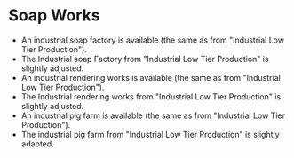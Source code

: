 # Soap Works

- An industrial soap factory is available (the same as from "Industrial Low Tier Production").
 - The Industrial soap Factory from "Industrial Low Tier Production" is slightly adjusted.
- An industrial rendering works is available (the same as from "Industrial Low Tier Production").
 - The Industrial rendering works from "Industrial Low Tier Production" is slightly adjusted.
- An industrial pig farm is available (the same as from "Industrial Low Tier Production").
 - The industrial pig farm from "Industrial Low Tier Production" is slightly adapted.

